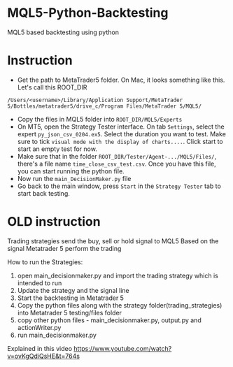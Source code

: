 # MQL5-Python-Backtesting

MQL5 based backtesting using python

# Instruction

- Get the path to MetaTrader5 folder. On Mac, it looks something like this. Let's call this ROOT_DIR

```
/Users/<username>/Library/Application Support/MetaTrader 5/Bottles/metatrader5/drive_c/Program Files/MetaTrader 5/MQL5/
```

- Copy the files in MQL5 folder into `ROOT_DIR/MQL5/Experts`
- On MT5, open the Strategy Tester interface. On tab `Settings`, select the expert `py_json_csv_0204.ex5`. Select the duration you want to test. Make sure to tick `visual mode with the display of charts....`. Click start to start an empty test for now.
- Make sure that in the folder `ROOT_DIR/Tester/Agent-.../MQL5/Files/`, there's a file name `time_close_csv_test.csv`. Once you have this file, you can start running the python file.
- Now run the `main_DecisionMaker.py` file
- Go back to the main window, press `Start` in the `Strategy Tester` tab to start back testing.

# OLD instruction

Trading strategies send the buy, sell or hold signal to MQL5
Based on the signal Metatrader 5 perform the trading

How to run the Strategies:

1. open main_decisionmaker.py and import the trading strategy which is intended to run
2. Update the strategy and the signal line
3. Start the backtesting in Metatrader 5
4. Copy the python files along with the strategy folder(trading_strategies) into Metatrader 5 testing/files folder
5. copy other python files - main_decisionmaker.py, output.py and actionWriter.py
6. run main_decisionmaker.py

Explained in this video https://www.youtube.com/watch?v=ovKgQdiQsHE&t=764s

